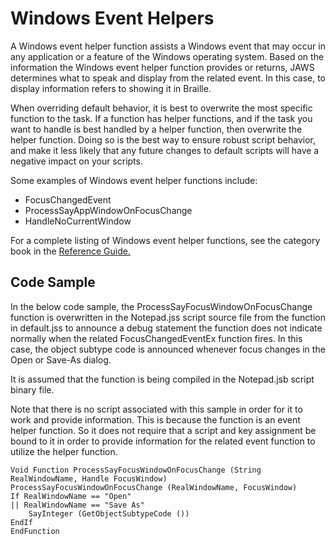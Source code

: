 # Windows Event Helpers

A Windows event helper function assists a Windows event that may occur
in any application or a feature of the Windows operating system. Based
on the information the Windows event helper function provides or
returns, JAWS determines what to speak and display from the related
event. In this case, to display information refers to showing it in
Braille.

When overriding default behavior, it is best to overwrite the most
specific function to the task. If a function has helper functions, and
if the task you want to handle is best handled by a helper function,
then overwrite the helper function. Doing so is the best way to ensure
robust script behavior, and make it less likely that any future changes
to default scripts will have a negative impact on your scripts.

Some examples of Windows event helper functions include:

- FocusChangedEvent
- ProcessSayAppWindowOnFocusChange
- HandleNoCurrentWindow

For a complete listing of Windows event helper functions, see the
category book in the [Reference Guide.](../Reference_Guide.html)

## Code Sample

In the below code sample, the ProcessSayFocusWindowOnFocusChange
function is overwritten in the Notepad.jss script source file from the
function in default.jss to announce a debug statement the function does
not indicate normally when the related FocusChangedEventEx function
fires. In this case, the object subtype code is announced whenever focus
changes in the Open or Save-As dialog.

It is assumed that the function is being compiled in the Notepad.jsb
script binary file.

Note that there is no script associated with this sample in order for it
to work and provide information. This is because the function is an
event helper function. So it does not require that a script and key
assignment be bound to it in order to provide information for the
related event function to utilize the helper function.

    Void Function ProcessSayFocusWindowOnFocusChange (String RealWindowName, Handle FocusWindow)
    ProcessSayFocusWindowOnFocusChange (RealWindowName, FocusWindow)
    If RealWindowName == "Open"
    || RealWindowName == "Save As"
        SayInteger (GetObjectSubtypeCode ())
    EndIf
    EndFunction
